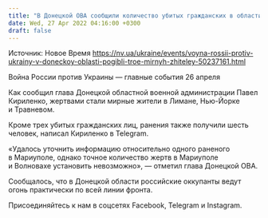 ```yaml
---
title: "В Донецкой ОВА сообщили количество убитых гражданских в области за 26 апреля"
date: Wed, 27 Apr 2022 04:16:00 +0300
draft: false
---
```

Источник: Новое Время https://nv.ua/ukraine/events/voyna-rossii-protiv-ukrainy-v-doneckoy-oblasti-pogibli-troe-mirnyh-zhiteley-50237161.html


 Война России против Украины — главные события 26 апреля

 Как сообщил глава Донецкой областной военной администрации Павел Кириленко, жертвами стали мирные жители в Лимане, Нью-Йорке и Травневом.

Кроме трех убитых гражданских лиц, ранения также получили шесть человек, написал Кириленко в Telegram.

«Удалось уточнить информацию относительно одного раненого в Мариуполе, однако точное количество жертв в Мариуполе и Волновахе установить невозможно», — отметил глава Донецкой ОВА.

Сообщалось, что в Донецкой области российские оккупанты ведут огонь практически по всей линии фронта.

Присоединяйтесь к нам в соцсетях Facebook, Telegram и Instagram.
